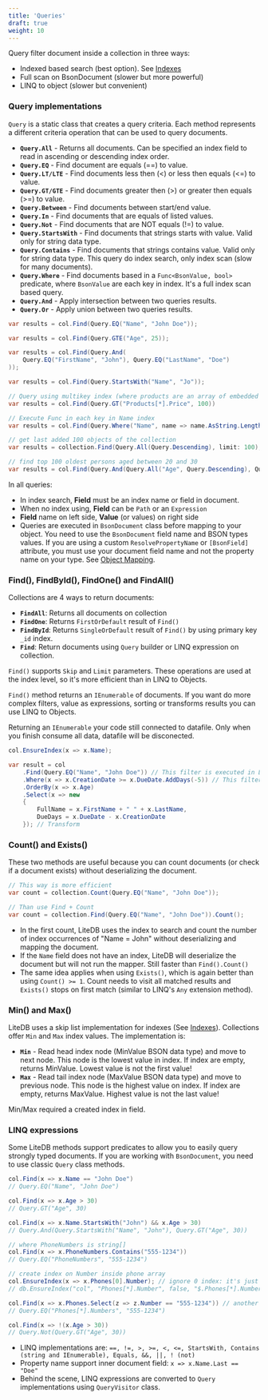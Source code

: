 ```yaml
---
title: 'Queries'
draft: true
weight: 10
---
```


Query filter document inside a collection in three ways:

- Indexed based search (best option). See [Indexes](Indexes)
- Full scan on BsonDocument (slower but more powerful)
- LINQ to object (slower but convenient)

### Query implementations

`Query` is a static class that creates a query criteria. Each method represents a different criteria operation that can be used to query documents.

- **`Query.All`** - Returns all documents. Can be specified an index field to read in ascending or descending index order.
- **`Query.EQ`** - Find document are equals (==) to value.
- **`Query.LT/LTE`** - Find documents less then (<) or less then equals (<=) to value.
- **`Query.GT/GTE`** - Find documents greater then (>) or greater then equals (>=) to value.
- **`Query.Between`** - Find documents between start/end value.
- **`Query.In`** - Find documents that are equals of listed values.
- **`Query.Not`** - Find documents that are NOT equals (!=) to value.
- **`Query.StartsWith`** - Find documents that strings starts with value. Valid only for string data type.
- **`Query.Contains`** - Find documents that strings contains value. Valid only for string data type. This query do index search, only index scan (slow for many documents).
- **`Query.Where`** - Find documents based in a `Func<BsonValue, bool>` predicate, where `BsonValue` are each key in index. It's a full index scan based query.
- **`Query.And`** - Apply intersection between two queries results. 
- **`Query.Or`** - Apply union between two queries results. 

```C#
var results = col.Find(Query.EQ("Name", "John Doe"));

var results = col.Find(Query.GTE("Age", 25));

var results = col.Find(Query.And(
    Query.EQ("FirstName", "John"), Query.EQ("LastName", "Doe")
));

var results = col.Find(Query.StartsWith("Name", "Jo"));

// Query using multikey index (where products are an array of embedded documents)
var results = col.Find(Query.GT("Products[*].Price", 100))

// Execute Func in each key in Name index
var results = col.Find(Query.Where("Name", name => name.AsString.Length > 20));

// get last added 100 objects of the collection
var results = collection.Find(Query.All(Query.Descending), limit: 100);

// find top 100 oldest persons aged between 20 and 30
var results = col.Find(Query.And(Query.All("Age", Query.Descending), Query.Between("Age", 20, 30)), limit: 100);
```

In all queries:

- In index search, **Field** must be an index name or field in document.
- When no index using, **Field** can be `Path` or an `Expression`
- **Field** name on left side, **Value** (or values) on right side
- Queries are executed in `BsonDocument` class before mapping to your object. You need to use the `BsonDocument` field name and BSON types values. If you are using a custom `ResolvePropertyName` or `[BsonField]` attribute, you must use your document field name and not the property name on your type. See [Object Mapping](Object-Mapping).

### Find(), FindById(), FindOne() and FindAll()

Collections are 4 ways to return documents:

- **`FindAll`**: Returns all documents on collection
- **`FindOne`**: Returns `FirstOrDefault` result of `Find()`
- **`FindById`**: Returns `SingleOrDefault` result of `Find()` by using primary key `_id` index.
- **`Find`**: Return documents using `Query` builder or LINQ expression on collection.

`Find()` supports `Skip` and `Limit` parameters. These operations are used at the index level, so it's more efficient than in LINQ to Objects.

`Find()` method returns an `IEnumerable` of documents. If you want do more complex filters, value as expressions, sorting or transforms results you can use LINQ to Objects.

Returning an `IEnumerable` your code still connected to datafile. Only when you finish consume all data, datafile will be disconected.

```C#
col.EnsureIndex(x => x.Name);

var result = col
    .Find(Query.EQ("Name", "John Doe")) // This filter is executed in LiteDB using index
    .Where(x => x.CreationDate >= x.DueDate.AddDays(-5)) // This filter is executed by LINQ to Object
    .OrderBy(x => x.Age)
    .Select(x => new 
    { 
        FullName = x.FirstName + " " + x.LastName, 
        DueDays = x.DueDate - x.CreationDate 
    }); // Transform
```

### Count() and Exists()

These two methods are useful because you can count documents (or check if a document exists) without deserializing the document.

```C#
// This way is more efficient
var count = collection.Count(Query.EQ("Name", "John Doe"));

// Than use Find + Count
var count = collection.Find(Query.EQ("Name", "John Doe")).Count();
```

- In the first count, LiteDB uses the index to search and count the number of index occurrences of "Name = John" without deserializing and mapping the document.
- If the `Name` field does not have an index, LiteDB will deserialize the document but will not run the mapper. Still faster than `Find().Count()`
- The same idea applies when using `Exists()`, which is again better than using `Count() >= 1`. Count needs to visit all matched results and `Exists()` stops on first match (similar to LINQ's `Any` extension method).

### Min() and Max()

LiteDB uses a skip list implementation for indexes (See [Indexes](Indexes)). Collections offer `Min` and `Max` index values. The implementation is:

- **`Min`** - Read head index node (MinValue BSON data type) and move to next node. This node is the lowest value in index. If index are empty, returns MinValue. Lowest value is not the first value!
- **`Max`** - Read tail index node (MaxValue BSON data type) and move to previous node. This node is the highest value on index. If index are empty, returns MaxValue. Highest value is not the last value!

Min/Max required a created index in field.

### LINQ expressions

Some LiteDB methods support predicates to allow you to easily query strongly typed documents.  If you are working with `BsonDocument`, you need to use classic `Query` class methods. 

```C#
col.Find(x => x.Name == "John Doe")
// Query.EQ("Name", "John Doe")

col.Find(x => x.Age > 30)
// Query.GT("Age", 30)

col.Find(x => x.Name.StartsWith("John") && x.Age > 30)
// Query.And(Query.StartsWith("Name", "John"), Query.GT("Age", 30))

// where PhoneNumbers is string[]
col.Find(x => x.PhoneNumbers.Contains("555-1234"))
// Query.EQ("PhoneNumbers", "555-1234")

// create index on Number inside phone array
col.EnsureIndex(x => x.Phones[0].Number); // ignore 0 index: it's just a syntax to access child
// db.EnsureIndex("col", "Phones[*].Number", false, "$.Phones[*].Number)

col.Find(x => x.Phones.Select(z => z.Number == "555-1234")) // another way to access child
// Query.EQ("Phones[*].Numbers", "555-1234")

col.Find(x => !(x.Age > 30))
// Query.Not(Query.GT("Age", 30))
```

- LINQ implementations are: `==, !=, >, >=, <, <=, StartsWith, Contains (string and IEnumerable), Equals, &&, ||, ! (not)`
- Property name support inner document field: `x => x.Name.Last == "Doe"`
- Behind the scene, LINQ expressions are converted to `Query` implementations using `QueryVisitor` class.